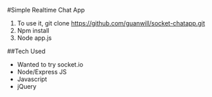 #Simple Realtime Chat App

1. To use it, git clone https://github.com/guanwill/socket-chatapp.git
2. Npm install
3. Node app.js

##Tech Used
* Wanted to try socket.io
* Node/Express JS
* Javascript
* jQuery
